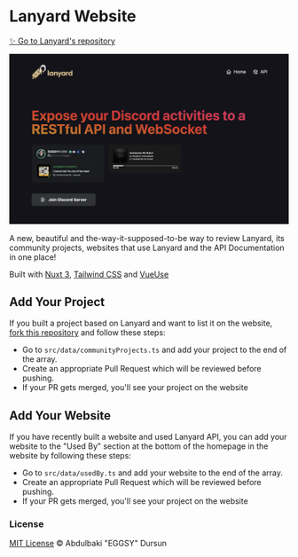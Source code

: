 # Lanyard Website

[✨ Go to Lanyard's repository](https://github.com/phineas/lanyard)

<p align="center">
  <img src="/demo.png" alt="demo image" />
</p>

A new, beautiful and the-way-it-supposed-to-be way to review Lanyard, its community projects, websites that use Lanyard and the API Documentation in one place!

Built with [Nuxt 3](https://v3.nuxtjs.org), [Tailwind CSS](https://tailwindcss.com) and [VueUse](https://vueuse.org)

## Add Your Project

If you built a project based on Lanyard and want to list it on the website, [fork this repository](https://github.com/eggsy/lanyard-web/fork) and follow these steps:

- Go to `src/data/communityProjects.ts` and add your project to the end of the array.
- Create an appropriate Pull Request which will be reviewed before pushing.
- If your PR gets merged, you'll see your project on the website

## Add Your Website

If you have recently built a website and used Lanyard API, you can add your website to the "Used By" section at the bottom of the homepage in the website by following these steps:

- Go to `src/data/usedBy.ts` and add your website to the end of the array.
- Create an appropriate Pull Request which will be reviewed before pushing.
- If your PR gets merged, you'll see your project on the website

### License

[MIT License](https://github.com/eggsy/lanyard-web/blob/main/LICENSE) © Abdulbaki "EGGSY" Dursun

